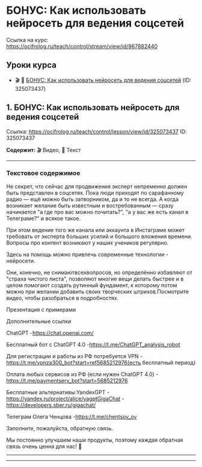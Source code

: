 # БОНУС: Как использовать нейросеть для ведения соцсетей

Ссылка на курс: https://ocifrolog.ru/teach/control/stream/view/id/867882440

## Уроки курса

- 🎬 📝 [БОНУС: Как использовать нейросеть для ведения соцсетей](#бонус-как-использовать-нейросеть-для-ведения-соцсетей-lesson-1) (ID: 325073437)

<a id='бонус-как-использовать-нейросеть-для-ведения-соцсетей-lesson-1'></a>
## 1. БОНУС: Как использовать нейросеть для ведения соцсетей
Ссылка: https://ocifrolog.ru/teach/control/lesson/view/id/325073437
ID: 325073437

**Содержит:** 🎬 Видео, 📝 Текст

---

### Текстовое содержимое

Не секрет, что сейчас для продвижения эксперт непременно должен быть представлен в соцсетях. Пока люди приходят по сарафанному радио — ещё можно быть затворником, да и то не всегда. А когда возникает желание быть известным и востребованным — сразу начинается "а где про вас можно почитать?", "а у вас же есть канал в Телеграме?" и всякое такое.

При этом ведение того же канала или аккаунта в Инстаграме может требовать от эксперта больших усилий и большого вложения времени. Вопросы про контент возникают у наших учеников регулярно.

Здесь на помощь можно привлечь современные технологии - нейросети.

Они, конечно, не снимаютвсехвопросов, но определённо избавляют от "страха чистого листа", позволяют многие вещи делать быстрее и в целом помогают создать рутинный фундамент, к которому потом можно при желании добавить своих творческих штрихов.Посмотрите видео, чтобы разобраться в подробностях.

Презентация с примерами

Дополнительные ссылки

ChatGPT -https://chat.openai.com/

Бесплатный бот с ChatGPT 4.0 -https://t.me/ChatGPT_analysis_robot

Для регистрации и работы из РФ потребуется VPN -https://t.me/vpnza300_bot?start=ref5685212976(есть бесплатный период)

Оплата любых сервисов из РФ (если нужен ChatGPT 4.0) -https://t.me/paymentserv_bot?start=5685212976

Бесплатные альтернативы:YandexGPT -https://yandex.ru/project/alice/yagptGigaChat -https://developers.sber.ru/gigachat/

Телеграм Олега Ченцова -https://t.me/chentsov_ov

Заполните, пожалуйста, обратную связь.

Мы постоянно улучшаем наши продукты, поэтому каждая обратная связь очень ценна для нас! 💖



---



---

<a id='бонус-как-упаковать-продукт-на-высокий-чек'></a>